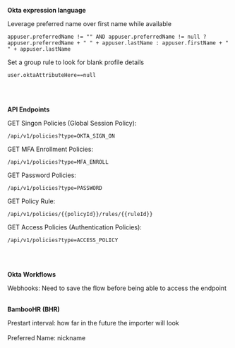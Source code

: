 **Okta expression language**

Leverage preferred name over first name while available
```
appuser.preferredName != "" AND appuser.preferredName != null ? appuser.preferredName + " " + appuser.lastName : appuser.firstName + " " + appuser.lastName
```
Set a group rule to look for blank profile details
```
user.oktaAttributeHere==null
```
<br/><br/> 

**API Endpoints**


GET Singon Policies (Global Session Policy):
```
/api/v1/policies?type=OKTA_SIGN_ON
```
GET MFA Enrollment Policies:
```
/api/v1/policies?type=MFA_ENROLL
```
GET Password Policies:
```
/api/v1/policies?type=PASSWORD
```
GET Policy Rule:
```
/api/v1/policies/{{policyId}}/rules/{{ruleId}}
```
GET Access Policies (Authentication Policies):
```
/api/v1/policies?type=ACCESS_POLICY
```
<br/><br/> 

**Okta Workflows**


Webhooks: Need to save the flow before being able to access the endpoint
<br/><br/> 

**BambooHR (BHR)**

Prestart interval: how far in the future the importer will look
<br><br/>
Preferred Name: nickname
